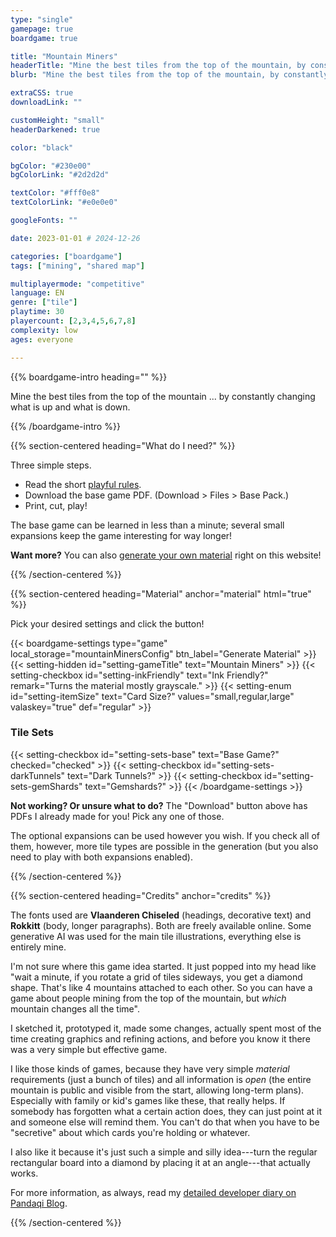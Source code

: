 ```yaml
---
type: "single"
gamepage: true
boardgame: true

title: "Mountain Miners"
headerTitle: "Mine the best tiles from the top of the mountain, by constantly changing what is up and what is down."
blurb: "Mine the best tiles from the top of the mountain, by constantly changing what is up and what is down."

extraCSS: true
downloadLink: ""

customHeight: "small"
headerDarkened: true

color: "black"

bgColor: "#230e00"
bgColorLink: "#2d2d2d"

textColor: "#fff0e8"
textColorLink: "#e0e0e0"

googleFonts: ""

date: 2023-01-01 # 2024-12-26

categories: ["boardgame"]
tags: ["mining", "shared map"]

multiplayermode: "competitive"
language: EN
genre: ["tile"]
playtime: 30
playercount: [2,3,4,5,6,7,8]
complexity: low
ages: everyone

---
```


{{% boardgame-intro heading="" %}}

Mine the best tiles from the top of the mountain ... by constantly changing what is up and what is down.

{{% /boardgame-intro %}}

{{% section-centered heading="What do I need?" %}}

Three simple steps.
* Read the short [playful rules](rules).
* Download the base game PDF. (Download > Files > Base Pack.)
* Print, cut, play!

The base game can be learned in less than a minute; several small expansions keep the game interesting for way longer!

**Want more?** You can also [generate your own material](#material) right on this website!

{{% /section-centered %}}

{{% section-centered heading="Material" anchor="material" html="true" %}}

<p>Pick your desired settings and click the button!</p>

{{< boardgame-settings type="game" local_storage="mountainMinersConfig" btn_label="Generate Material" >}}
	{{< setting-hidden id="setting-gameTitle" text="Mountain Miners" >}}
  {{< setting-checkbox id="setting-inkFriendly" text="Ink Friendly?" remark="Turns the material mostly grayscale." >}}
  {{< setting-enum id="setting-itemSize" text="Card Size?" values="small,regular,large" valaskey="true" def="regular" >}}

  <h3>Tile Sets</h3>
  {{< setting-checkbox id="setting-sets-base" text="Base Game?" checked="checked" >}}
  {{< setting-checkbox id="setting-sets-darkTunnels" text="Dark Tunnels?" >}}
  {{< setting-checkbox id="setting-sets-gemShards" text="Gemshards?" >}}
{{< /boardgame-settings >}}

<p class="settings-remark"><strong>Not working? Or unsure what to do?</strong> The "Download" button above has PDFs I already made for you! Pick any one of those.</p>

<p class="settings-remark">The optional expansions can be used however you wish. If you check all of them, however, more tile types are possible in the generation (but you also need to play with both expansions enabled).</p>

{{% /section-centered %}}

{{% section-centered heading="Credits" anchor="credits" %}}

The fonts used are **Vlaanderen Chiseled** (headings, decorative text) and **Rokkitt** (body, longer paragraphs). Both are freely available online. Some generative AI was used for the main tile illustrations, everything else is entirely mine.

I'm not sure where this game idea started. It just popped into my head like "wait a minute, if you rotate a grid of tiles sideways, you get a diamond shape. That's like 4 mountains attached to each other. So you can have a game about people mining from the top of the mountain, but _which_ mountain changes all the time". 

I sketched it, prototyped it, made some changes, actually spent most of the time creating graphics and refining actions, and before you know it there was a very simple but effective game.

I like those kinds of games, because they have very simple _material_ requirements (just a bunch of tiles) and all information is _open_ (the entire mountain is public and visible from the start, allowing long-term plans). Especially with family or kid's games like these, that really helps. If somebody has forgotten what a certain action does, they can just point at it and someone else will remind them. You can't do that when you have to be "secretive" about which cards you're holding or whatever.

I also like it because it's just such a simple and silly idea---turn the regular rectangular board into a diamond by placing it at an angle---that actually works.

For more information, as always, read my [detailed developer diary on Pandaqi Blog](/blog/boardgames/mountain-miners/).

{{% /section-centered %}}